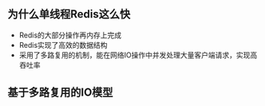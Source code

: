 ## 为什么单线程Redis这么快
* Redis的大部分操作再内存上完成
* Redis实现了高效的数据结构
* 采用了多路复用的机制，能在网络IO操作中并发处理大量客户端请求，实现高吞吐率

## 基于多路复用的IO模型